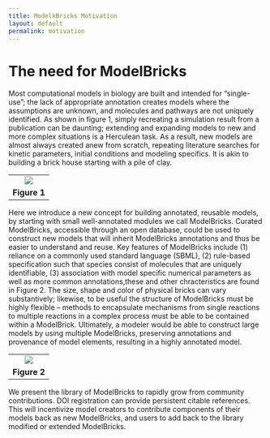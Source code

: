 ```yaml
---
title: ModelkBricks Motivation
layout: default
permalink: motivation
---
```


# The need for ModelBricks 

Most computational models in biology are built and intended for “single-use”; the lack of appropriate annotation creates models 
where the assumptions are unknown, and molecules and pathways are not uniquely identified. As shown in figure 1, simply recreating a simulation result from a publication can be daunting; extending and expanding models to new and more complex situations is a Herculean task. As a result, new models are almost always created anew from scratch, repeating literature searches for kinetic parameters, 
initial conditions and modeling specifics.  It is akin to building a brick house starting with a pile of clay. 

<center>
  <table>
    <tr>
    <td align="center"> <a href="https://modelbricks.github.io/images/problems_1loop.gif">
      <image src="/images/problems_1loop.gif"/> </a></td> 
   </tr>
   <tr>
     <td align="center"> <strong> Figure 1 </strong></td>
   </tr>
  </table>
</center>


Here we introduce a new concept for building annotated, reusable models, by starting with small well-annotated modules we 
call ModelBricks.  Curated ModelBricks, accessible through an open database, could be used to construct new models that will 
inherit ModelBricks annotations and thus be easier to understand and reuse.  Key features of ModelBricks include (1) reliance 
on a commonly used standard language (SBML), (2) rule-based specification such that species consist of molecules that are uniquely 
identifiable, (3) association with model specific numerical parameters as well as more common annotations,these and other chracteristics are found in Figure 2. The size, shape and color of physical bricks can vary substantively; likewise, to be useful the structure of ModelBricks must be highly flexible – methods to encapsulate mechanisms from single reactions to multiple reactions in a complex process must be able to be contained within a ModelBrick. Ultimately, a modeler would be able to construct large models by using multiple ModelBricks, preserving annotations and provenance of model elements, resulting in a highly annotated model. 

<center>
  <table>
   <tr>
    <td align="center"><a href="https://modelbricks.github.io/images/solution_loop1.gif">
      <image src="/images/solution_loop1"/></a></td> 
   </tr>
   <tr>
     <td align="center"> <strong> Figure 2 </strong></td>
   </tr>
  </table>
</center>

We present the library of ModelBricks to rapidly grow from community contributions. DOI registration can provide persistent 
citable references. This will incentivize model creators to contribute components of their models back as new ModelBricks, 
and users to add back to the library modified or extended ModelBricks.
